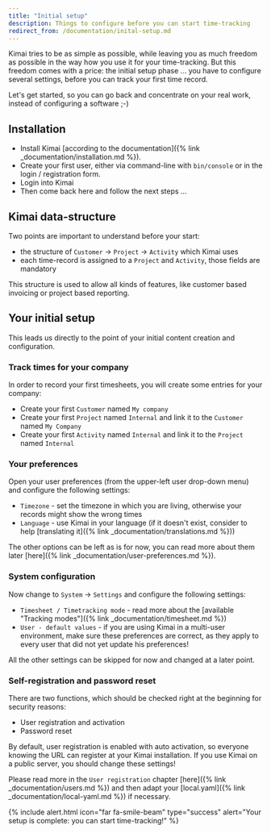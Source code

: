 ```yaml
---
title: "Initial setup"
description: Things to configure before you can start time-tracking
redirect_from: /documentation/inital-setup.md
---
```


Kimai tries to be as simple as possible, while leaving you as much freedom as possible in the way how you use it for your time-tracking.
But this freedom comes with a price: the initial setup phase ... you have to configure several settings, before you can track your first time record.

Let's get started, so you can go back and concentrate on your real work, instead of configuring a software ;-)

## Installation

- Install Kimai [according to the documentation]({% link _documentation/installation.md %}).
- Create your first user, either via command-line with `bin/console` or in the login / registration form.
- Login into Kimai
- Then come back here and follow the next steps ...   

## Kimai data-structure

Two points are important to understand before your start:

- the structure of `Customer` -> `Project` -> `Activity` which Kimai uses
- each time-record is assigned to a `Project` and `Activity`, those fields are mandatory

This structure is used to allow all kinds of features, like customer based invoicing or project based reporting.

## Your initial setup

This leads us directly to the point of your initial content creation and configuration. 

### Track times for your company

In order to record your first timesheets, you will create some entries for your company: 

- Create your first `Customer` named `My company`
- Create your first `Project` named `Internal` and link it to the `Customer` named `My Company`
- Create your first `Activity` named `Internal`  and link it to the `Project` named `Internal`

### Your preferences

Open your user preferences (from the upper-left user drop-down menu) and configure the following settings:

- `Timezone` - set the timezone in which you are living, otherwise your records might show the wrong times  
- `Language` - use Kimai in your language (if it doesn't exist, consider to help [translating it]({% link _documentation/translations.md %}))

The other options can be left as is for now, you can read more about them later [here]({% link _documentation/user-preferences.md %}).

### System configuration

Now change to `System` -> `Settings`  and configure the following settings:

- `Timesheet / Timetracking mode` - read more about the [available "Tracking modes"]({% link _documentation/timesheet.md %})
- `User - default values` - if you are using Kimai in a multi-user environment, make sure these preferences are correct, as they apply to every user that did not yet update his preferences! 

All the other settings can be skipped for now and changed at a later point. 

### Self-registration and password reset

There are two functions, which should be checked right at the beginning for security reasons:
  
- User registration and activation
- Password reset

By default, user registration is enabled with auto activation, so everyone knowing the URL can register at your Kimai installation. 
If you use Kimai on a public server, you should change these settings!

Please read more in the `User registration` chapter [here]({% link _documentation/users.md %}) and then adapt your 
[local.yaml]({% link _documentation/local-yaml.md %}) if necessary.

{% include alert.html icon="far fa-smile-beam" type="success" alert="Your setup is complete: you can start time-tracking!" %}
